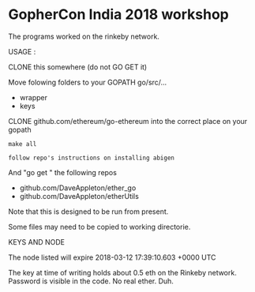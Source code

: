 GopherCon India 2018 workshop
===

The programs worked on the rinkeby network.

USAGE : 

CLONE this somewhere (do not GO GET it)

Move folowing folders to your GOPATH go/src/...

* wrapper
* keys

CLONE github.com/ethereum/go-ethereum into the correct place on your gopath

    make all

    follow repo's instructions on installing abigen

And "go get " the following repos

* github.com/DaveAppleton/ether_go
* github.com/DaveAppleton/etherUtils


Note that this is designed to be run from present. 

Some files may need to be copied to working directorie.

KEYS AND NODE

The node listed will expire 2018-03-12 17:39:10.603 +0000 UTC

The key at time of writing holds about 0.5 eth on the Rinkeby network.
Password is visible in the code. No real ether. Duh.
